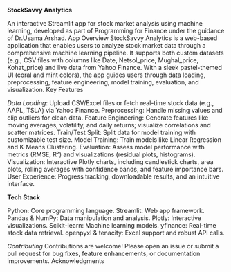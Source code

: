   **StockSavvy Analytics**

An interactive Streamlit app for stock market analysis using machine learning, developed as part of Programming for Finance under the guidance of Dr.Usama Arshad.
App Overview
StockSavvy Analytics is a web-based application that enables users to analyze stock market data through a comprehensive machine learning pipeline. It supports both custom datasets (e.g., CSV files with columns like Date, Netsol_price, Mughal_price, Kohat_price) and live data from Yahoo Finance. With a sleek pastel-themed UI (coral and mint colors), the app guides users through data loading, preprocessing, feature engineering, model training, evaluation, and visualization.
Key Features

*Data Loading*: Upload CSV/Excel files or fetch real-time stock data (e.g., AAPL, TSLA) via Yahoo Finance.
Preprocessing: Handle missing values and clip outliers for clean data.
Feature Engineering: Generate features like moving averages, volatility, and daily returns; visualize correlations and scatter matrices.
Train/Test Split: Split data for model training with customizable test size.
Model Training: Train models like Linear Regression and K-Means Clustering.
Evaluation: Assess model performance with metrics (RMSE, R²) and visualizations (residual plots, histograms).
Visualization: Interactive Plotly charts, including candlestick charts, area plots, rolling averages with confidence bands, and feature importance bars.
User Experience: Progress tracking, downloadable results, and an intuitive interface.

**Tech Stack**

Python: Core programming language.
Streamlit: Web app framework.
Pandas & NumPy: Data manipulation and analysis.
Plotly: Interactive visualizations.
Scikit-learn: Machine learning models.
yfinance: Real-time stock data retrieval.
openpyxl & tenacity: Excel support and robust API calls.


*Contributing*
Contributions are welcome! Please open an issue or submit a pull request for bug fixes, feature enhancements, or documentation improvements.
Acknowledgments



